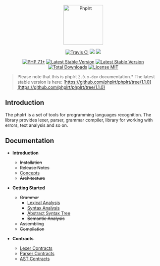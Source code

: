 <p align="center">
    <a href="https://railt.org"><img src="https://avatars2.githubusercontent.com/u/49816277?s=128" width="128" alt="Phplrt" /></a>
</p>
<p align="center">
    <a href="https://travis-ci.org/phplrt/phplrt"><img src="https://travis-ci.org/phplrt/phplrt.svg?branch=master" alt="Travis CI" /></a>
    <a href="https://codeclimate.com/github/phplrt/phplrt/test_coverage"><img src="https://api.codeclimate.com/v1/badges/90ee68ef959f72fe7bf6/test_coverage" /></a>
    <a href="https://codeclimate.com/github/phplrt/phplrt/maintainability"><img src="https://api.codeclimate.com/v1/badges/90ee68ef959f72fe7bf6/maintainability" /></a>
</p>
<p align="center">
    <a href="https://packagist.org/packages/phplrt/phplrt"><img src="https://img.shields.io/badge/PHP-7.1+-ff0140.svg" alt="PHP 7.1+"></a>
    <a href="https://packagist.org/packages/phplrt/phplrt"><img src="https://poser.pugx.org/phplrt/phplrt/version" alt="Latest Stable Version"></a>
    <a href="https://packagist.org/packages/phplrt/phplrt"><img src="https://poser.pugx.org/phplrt/phplrt/v/unstable" alt="Latest Stable Version"></a>
    <a href="https://packagist.org/packages/phplrt/phplrt"><img src="https://poser.pugx.org/phplrt/phplrt/downloads" alt="Total Downloads"></a>
    <a href="https://raw.githubusercontent.com/phplrt/phplrt/master/LICENSE.md"><img src="https://poser.pugx.org/phplrt/phplrt/license" alt="License MIT"></a>
</p>

> Please note that this is phplrt `2.0.x-dev` documentation.* 
> The latest stable version is here: 
> [https://github.com/phplrt/phplrt/tree/1.1.0](https://github.com/phplrt/phplrt/tree/1.1.0)

## Introduction

The phplrt is a set of tools for programming languages recognition. The library 
provides lexer, parser, grammar compiler, library for working with errors, 
text analysis and so on.

## Documentation

- **Introduction**
    - ~~Installation~~
    - ~~Release Notes~~
    - [Concepts](./docs/concepts.md)
    - ~~Architecture~~

- **Getting Started**
    - ~~Grammar~~
        - [Lexical Analysis](./docs/lexer.md)
        - [Syntax Analysis](./docs/parser.md)
        - [Abstract Syntax Tree](./docs/ast.md)
        - ~~Semantic Analysis~~
    - ~~Assembling~~
    - ~~Compilation~~

- **Contracts**
    - [Lexer Contracts](./docs/lexer-contracts.md)
    - [Parser Contracts](./docs/parser-contracts.md)
    - [AST Contracts](./docs/ast-contracts.md)


